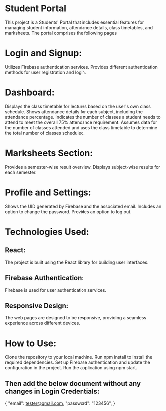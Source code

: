 # Student Portal
This project is a Students' Portal that includes essential features for managing student information, attendance details, class timetables, and marksheets. The portal comprises the following pages

# Login and Signup:
  Utilizes Firebase authentication services.
  Provides different authentication methods for user registration and login.
# Dashboard:
  Displays the class timetable for lectures based on the user's own class schedule.
  Shows attendance details for each subject, including the attendance percentage.
  Indicates the number of classes a student needs to attend to meet the overall 75% attendance requirement.
  Assumes data for the number of classes attended and uses the class timetable to determine the total number of classes scheduled.
# Marksheets Section:
  Provides a semester-wise result overview.
  Displays subject-wise results for each semester.
# Profile and Settings:
  Shows the UID generated by Firebase and the associated email.
  Includes an option to change the password.
  Provides an option to log out.

# Technologies Used:
## React: 
   The project is built using the React library for building user interfaces.
## Firebase Authentication: 
   Firebase is used for user authentication services.
## Responsive Design: 
   The web pages are designed to be responsive, providing a seamless experience across different devices.


# How to Use:
Clone the repository to your local machine.
Run npm install to install the required dependencies.
Set up Firebase authentication and update the configuration in the project.
Run the application using npm start.

## Then add the below document without any changes in Login Credentials:

   {
  "email": tester@gmail.com,
  "password": "123456",
  }

  
